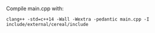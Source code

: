 Compile main.cpp with:

```
clang++ -std=c++14 -Wall -Wextra -pedantic main.cpp -I include/external/cereal/include
```
